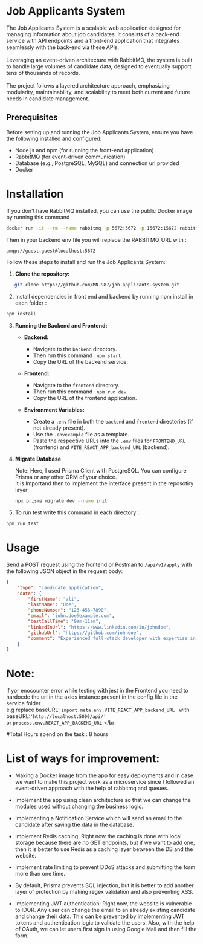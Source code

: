 # Job Applicants System

The Job Applicants System is a scalable web application designed for managing information about job candidates. It consists of a back-end service with API endpoints and a front-end application that integrates seamlessly with the back-end via these APIs. <br><br>Leveraging an event-driven architecture with RabbitMQ, the system is built to handle large volumes of candidate data, designed to eventually support tens of thousands of records.<br><br> The project follows a layered architecture approach, emphasizing modularity, maintainability, and scalability to meet both current and future needs in candidate management.

## Prerequisites

Before setting up and running the Job Applicants System, ensure you have the following installed and configured:
- Node.js and npm (for running the front-end application)
-  RabbitMQ (for event-driven communication)
-  Database (e.g., PostgreSQL, MySQL) and connection url provided 
-  Docker 

 # Installation
If you don't have RabbitMQ installed, you can use the public Docker image by running this command 
```bash 
docker run -it --rm --name rabbitmq -p 5672:5672 -p 15672:15672 rabbitmq:3.9-management

```
Then in your backend env file you will replace the RABBITMQ_URL with :
```bash
amqp://guest:guest@localhost:5672
```
Follow these steps to install and run the Job Applicants System:

1.  **Clone the repository:**
```bash
   git clone https://github.com/MN-987/job-applicants-system.git
```
2.  Install dependencies in front end and backend by running npm install in each folder :
   ``` bash
  npm install
```
3. **Running the Backend and Frontend:**

   - **Backend:**
     - Navigate to the `backend` directory.
     - Then run this command
      ```  npm start ```
     - Copy the URL of the backend service.

   - **Frontend:**
     - Navigate to the `frontend` directory.
     - Then run this command
      ```  npm run dev ```
     - Copy the URL of the frontend application.

   - **Environment Variables:**
     - Create a `.env` file in both the `backend` and `frontend` directories (if not already present).
     - Use the `.envexample` file as a template.
     - Paste the respective URLs into the `.env` files for `FRONTEND_URL` (frontend) and `VITE_REACT_APP_backend_URL` (backend).
       

4. **Migrate Database**

   Note: Here, I used Prisma Client with PostgreSQL. You can configure Prisma or any other ORM of your choice.
   </br>
   It is Importand then to Implement the interface present in the reposotiry layer

   ```bash
   npx prisma migrate dev --name init
   ```

5. To run test write this command in each directory :
```bash
npm run test
```

# Usage

Send a POST request using the frontend or Postman to `/api/v1/apply` with the following JSON object in the request body:

```json
{
    "type": "candidate_application",
    "data": {
        "firstName": "ali",
        "lastName": "Doe",
        "phoneNumber": "123-456-7890",
        "email": "john.doe@example.com",
        "bestCallTime": "9am-11am",
        "linkedInUrl": "https://www.linkedin.com/in/johndoe",
        "githubUrl": "https://github.com/johndoe",
        "comment": "Experienced full-stack developer with expertise in Node.js and React."
    }
}
```


# Note:
 if yor enocounter error while testing with jest in the Frontend 
you need to hardocde the url in the axios instance  present in the config file in the service folder </br>
e.g replace baseURL:  ``` import.meta.env.VITE_REACT_APP_backend_URL  ``` with </br>
baseURL:``` 'http://localhost:5000/api/' ``` </br>
or ``` process.env.REACT_APP_BACKEND_URL ``` </br


#Total Hours spend on the task : 8 hours 

# List of ways for improvement:
- Making a Docker image from the app for easy deployments and in case we want to make this project work as a microservice since I followed an event-driven approach with the help of rabbitmq and queues.
- Implement the app using clean architecture so that we can change the modules used without changing the business logic. 
- Implementing a Notification Service which will send an email to the candidate after saving the data in the database.

- Implement Redis caching: Right now the caching is done with local storage because there are no GET endpoints, but if we want to add one, then it is better to use Redis as a caching layer between the DB and the website.

- Implement rate limiting to prevent DDoS attacks and submitting the form more than one time.
- By default, Prisma prevents SQL injection, but it is better to add another layer of protection by making regex validation and also preventing XSS.

- Implementing JWT authentication: Right now, the website is vulnerable to IDOR. Any user can change the email to an already existing candidate and change their data. This can be prevented by implementing JWT tokens and authentication logic to validate the users. Also, with the help of OAuth, we can let users first sign in using Google Mail and then fill the form.



